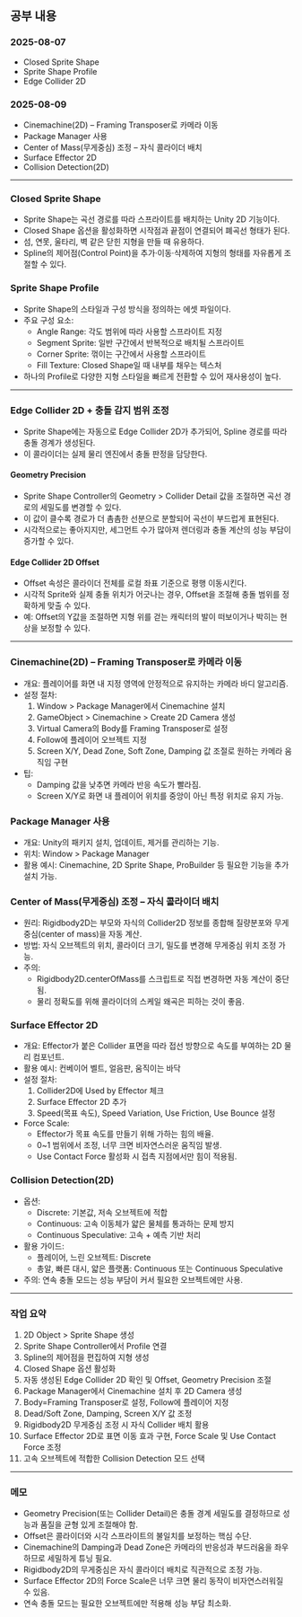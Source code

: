 ## 공부 내용

### 2025-08-07
- Closed Sprite Shape
- Sprite Shape Profile
- Edge Collider 2D

### 2025-08-09
- Cinemachine(2D) – Framing Transposer로 카메라 이동
- Package Manager 사용
- Center of Mass(무게중심) 조정 – 자식 콜라이더 배치
- Surface Effector 2D
- Collision Detection(2D)

---

### Closed Sprite Shape
- Sprite Shape는 곡선 경로를 따라 스프라이트를 배치하는 Unity 2D 기능이다.
- Closed Shape 옵션을 활성화하면 시작점과 끝점이 연결되어 폐곡선 형태가 된다.
- 섬, 연못, 울타리, 벽 같은 닫힌 지형을 만들 때 유용하다.
- Spline의 제어점(Control Point)을 추가·이동·삭제하여 지형의 형태를 자유롭게 조절할 수 있다.

### Sprite Shape Profile
- Sprite Shape의 스타일과 구성 방식을 정의하는 에셋 파일이다.
- 주요 구성 요소:
  - Angle Range: 각도 범위에 따라 사용할 스프라이트 지정
  - Segment Sprite: 일반 구간에서 반복적으로 배치될 스프라이트
  - Corner Sprite: 꺾이는 구간에서 사용할 스프라이트
  - Fill Texture: Closed Shape일 때 내부를 채우는 텍스처
- 하나의 Profile로 다양한 지형 스타일을 빠르게 전환할 수 있어 재사용성이 높다.

---

### Edge Collider 2D + 충돌 감지 범위 조정

- Sprite Shape에는 자동으로 Edge Collider 2D가 추가되어, Spline 경로를 따라 충돌 경계가 생성된다.
- 이 콜라이더는 실제 물리 엔진에서 충돌 판정을 담당한다.

#### Geometry Precision
- Sprite Shape Controller의 Geometry > Collider Detail 값을 조절하면 곡선 경로의 세밀도를 변경할 수 있다.
- 이 값이 클수록 경로가 더 촘촘한 선분으로 분할되어 곡선이 부드럽게 표현된다.
- 시각적으로는 좋아지지만, 세그먼트 수가 많아져 렌더링과 충돌 계산의 성능 부담이 증가할 수 있다.

#### Edge Collider 2D Offset
- Offset 속성은 콜라이더 전체를 로컬 좌표 기준으로 평행 이동시킨다.
- 시각적 Sprite와 실제 충돌 위치가 어긋나는 경우, Offset을 조절해 충돌 범위를 정확하게 맞출 수 있다.
- 예: Offset의 Y값을 조절하면 지형 위를 걷는 캐릭터의 발이 떠보이거나 박히는 현상을 보정할 수 있다.

---

### Cinemachine(2D) – Framing Transposer로 카메라 이동
- 개요: 플레이어를 화면 내 지정 영역에 안정적으로 유지하는 카메라 바디 알고리즘.
- 설정 절차:
  1. Window > Package Manager에서 Cinemachine 설치
  2. GameObject > Cinemachine > Create 2D Camera 생성
  3. Virtual Camera의 Body를 Framing Transposer로 설정
  4. Follow에 플레이어 오브젝트 지정
  5. Screen X/Y, Dead Zone, Soft Zone, Damping 값 조절로 원하는 카메라 움직임 구현
- 팁:
  - Damping 값을 낮추면 카메라 반응 속도가 빨라짐.
  - Screen X/Y로 화면 내 플레이어 위치를 중앙이 아닌 특정 위치로 유지 가능.

### Package Manager 사용
- 개요: Unity의 패키지 설치, 업데이트, 제거를 관리하는 기능.
- 위치: Window > Package Manager
- 활용 예시: Cinemachine, 2D Sprite Shape, ProBuilder 등 필요한 기능을 추가 설치 가능.

### Center of Mass(무게중심) 조정 – 자식 콜라이더 배치
- 원리: Rigidbody2D는 부모와 자식의 Collider2D 정보를 종합해 질량분포와 무게중심(center of mass)을 자동 계산.
- 방법: 자식 오브젝트의 위치, 콜라이더 크기, 밀도를 변경해 무게중심 위치 조정 가능.
- 주의:
  - Rigidbody2D.centerOfMass를 스크립트로 직접 변경하면 자동 계산이 중단됨.
  - 물리 정확도를 위해 콜라이더의 스케일 왜곡은 피하는 것이 좋음.

### Surface Effector 2D
- 개요: Effector가 붙은 Collider 표면을 따라 접선 방향으로 속도를 부여하는 2D 물리 컴포넌트.
- 활용 예시: 컨베이어 벨트, 얼음판, 움직이는 바닥
- 설정 절차:
  1. Collider2D에 Used by Effector 체크
  2. Surface Effector 2D 추가
  3. Speed(목표 속도), Speed Variation, Use Friction, Use Bounce 설정
- Force Scale:
  - Effector가 목표 속도를 만들기 위해 가하는 힘의 배율.
  - 0~1 범위에서 조정, 너무 크면 비자연스러운 움직임 발생.
  - Use Contact Force 활성화 시 접촉 지점에서만 힘이 적용됨.

### Collision Detection(2D)
- 옵션:
  - Discrete: 기본값, 저속 오브젝트에 적합
  - Continuous: 고속 이동체가 얇은 물체를 통과하는 문제 방지
  - Continuous Speculative: 고속 + 예측 기반 처리
- 활용 가이드:
  - 플레이어, 느린 오브젝트: Discrete
  - 총알, 빠른 대시, 얇은 플랫폼: Continuous 또는 Continuous Speculative
- 주의: 연속 충돌 모드는 성능 부담이 커서 필요한 오브젝트에만 사용.

---

### 작업 요약
1. 2D Object > Sprite Shape 생성
2. Sprite Shape Controller에서 Profile 연결
3. Spline의 제어점을 편집하여 지형 생성
4. Closed Shape 옵션 활성화
5. 자동 생성된 Edge Collider 2D 확인 및 Offset, Geometry Precision 조절
6. Package Manager에서 Cinemachine 설치 후 2D Camera 생성
7. Body=Framing Transposer로 설정, Follow에 플레이어 지정
8. Dead/Soft Zone, Damping, Screen X/Y 값 조정
9. Rigidbody2D 무게중심 조정 시 자식 Collider 배치 활용
10. Surface Effector 2D로 표면 이동 효과 구현, Force Scale 및 Use Contact Force 조정
11. 고속 오브젝트에 적합한 Collision Detection 모드 선택

---

### 메모
- Geometry Precision(또는 Collider Detail)은 충돌 경계 세밀도를 결정하므로 성능과 품질을 균형 있게 조절해야 함.
- Offset은 콜라이더와 시각 스프라이트의 불일치를 보정하는 핵심 수단.
- Cinemachine의 Damping과 Dead Zone은 카메라의 반응성과 부드러움을 좌우하므로 세밀하게 튜닝 필요.
- Rigidbody2D의 무게중심은 자식 콜라이더 배치로 직관적으로 조정 가능.
- Surface Effector 2D의 Force Scale은 너무 크면 물리 동작이 비자연스러워질 수 있음.
- 연속 충돌 모드는 필요한 오브젝트에만 적용해 성능 부담 최소화.
